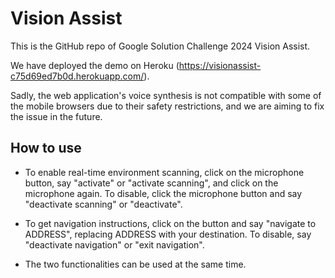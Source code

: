 # Vision Assist

This is the GitHub repo of Google Solution Challenge 2024 Vision Assist.

We have deployed the demo on Heroku (https://visionassist-c75d69ed7b0d.herokuapp.com/).

Sadly, the web application's voice synthesis is not compatible with some of the mobile browsers due to their safety restrictions, and we are aiming to fix the issue in the future.

## How to use

- To enable real-time environment scanning, click on the microphone button, say "activate" or "activate scanning", and click on the microphone again. To disable, click the microphone button and say "deactivate scanning" or "deactivate".

- To get navigation instructions, click on the button and say "navigate to ADDRESS", replacing ADDRESS with your destination. To disable, say "deactivate navigation" or "exit navigation".

- The two functionalities can be used at the same time.

